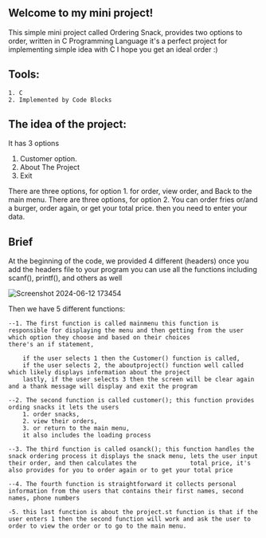 ## Welcome to my mini project!
This simple mini project called Ordering Snack, provides two options to order, written in C Programming Language it's a perfect project for implementing simple idea with C I hope you get an ideal order :)

## Tools:
    1. C
    2. Implemented by Code Blocks

## The idea of the project:
It has 3 options 
1. Customer option.
2. About The Project 
3. Exit

There are three options, for option 1. for order, view order, and Back to the main menu.
There are three options, for option 2. You can order fries or/and a burger, order again, or get your total price. then you need to enter your data.

## Brief
At the beginning of the code, we provided 4 different (headers) once you add the headers file to your program you can use all the functions including scanf(), printf(), and others as well


![Screenshot 2024-06-12 173454](https://github.com/sebawael1/ordering-system/assets/97540803/f4a12b57-0681-4793-b864-91c052dd8697)

Then we have 5 different functions:

    --1. The first function is called mainmenu this function is responsible for displaying the menu and then getting from the user which option they choose and based on their choices             there's an if statement, 

        if the user selects 1 then the Customer() function is called,        
        if the user selects 2, the aboutproject() function well called which likely displays information about the project 
        lastly, if the user selects 3 then the screen will be clear again and a thank message will display and exit the program

    --2. The second function is called customer(); this function provides ording snacks it lets the users 
        1. order snacks,
        2. view their orders, 
        3. or return to the main menu, 
        it also includes the loading process

    --3. The third function is called osanck(); this function handles the snack ordering process it displays the snack menu, lets the user input their order, and then calculates the               total price, it's also provides for you to order again or to get your total price

    --4. The fourth function is straightforward it collects personal information from the users that contains their first names, second names, phone numbers
    
    -5. this last function is about the project.st function is that if the user enters 1 then the second function will work and ask the user to order to view the order or to go to the main menu.


    
